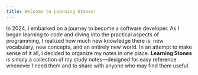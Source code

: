 ```yaml
---
title: Welcome to Learning Stones!
---
```


In 2024, I embarked on a journey to become a software developer. As I began learning to code and diving into the practical aspects of programming, I realized how much new knowledge there is: new vocabulary, new concepts, and an entirely new world. In an attempt to make sense of it all, I decided to organize my notes in one place. **Learning Stones** is simply a collection of my study notes—designed for easy reference whenever I need them and to share with anyone who may find them useful.
